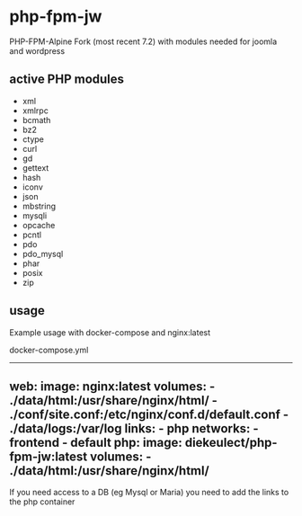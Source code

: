 # php-fpm-jw

PHP-FPM-Alpine Fork (most recent 7.2) with modules needed for joomla and wordpress

## active PHP modules
* xml
* xmlrpc
* bcmath
* bz2
* ctype
* curl
* gd
* gettext
* hash
* iconv
* json
* mbstring
* mysqli
* opcache
* pcntl
* pdo
* pdo_mysql
* phar
* posix
* zip

## usage
Example usage with docker-compose and nginx:latest

docker-compose.yml

---
  web:
    image: nginx:latest
    volumes:
        - ./data/html:/usr/share/nginx/html/
        - ./conf/site.conf:/etc/nginx/conf.d/default.conf
        - ./data/logs:/var/log
    links:
        - php
    networks:
      - frontend
      - default
  php:
    image: diekeulect/php-fpm-jw:latest
    volumes:
        - ./data/html:/usr/share/nginx/html/
---

If you need access to a DB (eg Mysql or Maria) you need to add the links to the php container

